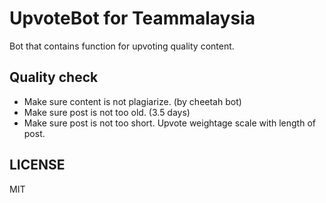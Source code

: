 # UpvoteBot for Teammalaysia
Bot that contains function for upvoting quality content.

## Quality check
- Make sure content is not plagiarize. (by cheetah bot)
- Make sure post is not too old. (3.5 days)
- Make sure post is not too short. Upvote weightage scale with length of post.

## LICENSE
MIT
